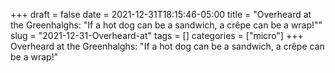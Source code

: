 +++draft = falsedate = 2021-12-31T18:15:46-05:00title = "Overheard at the Greenhalghs: "If a hot dog can be a sandwich, a crêpe can be a wrap!""slug = "2021-12-31-Overheard-at"tags = []categories = ["micro"]+++Overheard at the Greenhalghs: "If a hot dog can be a sandwich, a crêpe can be a wrap!"